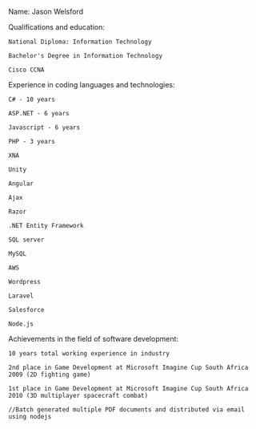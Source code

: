 Name: Jason Welsford 


Qualifications and education: 

	National Diploma: Information Technology 

	Bachelor's Degree in Information Technology 

	Cisco CCNA 

 

Experience in coding languages and technologies: 

	C# - 10 years 

	ASP.NET - 6 years 

	Javascript - 6 years 

	PHP - 3 years 

	XNA 

	Unity 

	Angular 

	Ajax 

	Razor 

	.NET Entity Framework 

	SQL server 

	MySQL 

	AWS 

	Wordpress 

	Laravel 

	Salesforce 

	Node.js



Achievements in the field of software development:

	10 years total working experience in industry

	2nd place in Game Development at Microsoft Imagine Cup South Africa 2009 (2D fighting game)

	1st place in Game Development at Microsoft Imagine Cup South Africa 2010 (3D multiplayer spacecraft combat)

	//Batch generated multiple PDF documents and distributed via email using nodejs

